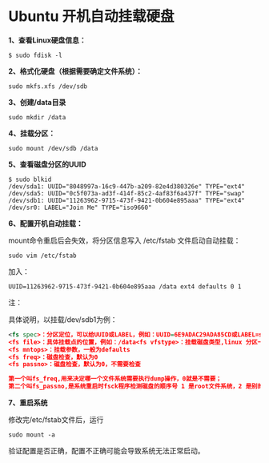# Ubuntu 开机自动挂载硬盘

**1、查看Linux硬盘信息：**

```shell
$ sudo fdisk -l 
```

**2、格式化硬盘（根据需要确定文件系统）：**

```shell
sudo mkfs.xfs /dev/sdb
```

**3、创建/data目录**

```shell
sudo mkdir /data
```

**4、挂载分区：**

```shell
sudo mount /dev/sdb /data
```

**5、查看磁盘分区的UUID**

```shell
$ sudo blkid
/dev/sda1: UUID="8048997a-16c9-447b-a209-82e4d380326e" TYPE="ext4"
/dev/sda5: UUID="0c5f073a-ad3f-414f-85c2-4af83f6a437f" TYPE="swap"
/dev/sdb1: UUID="11263962-9715-473f-9421-0b604e895aaa" TYPE="ext4"
/dev/sr0: LABEL="Join Me" TYPE="iso9660" 
```

**6、配置开机自动挂载：**

mount命令重启后会失效，将分区信息写入 /etc/fstab 文件启动自动挂载：

```shell
sudo vim /etc/fstab
```

加入：

```shell
UUID=11263962-9715-473f-9421-0b604e895aaa /data ext4 defaults 0 1
```

注：<fs spec> <fs file> <fs vfstype> <fs mntops> <fs freq> <fs passno>

具体说明，以挂载/dev/sdb1为例：

```xml
<fs spec>：分区定位，可以给UUID或LABEL，例如：UUID=6E9ADAC29ADA85CD或LABEL=software
<fs file>：具体挂载点的位置，例如：/data<fs vfstype>：挂载磁盘类型,linux 分区一般为 ext4，windows 分区一般为 ntfs
<fs mntops>：挂载参数，一般为defaults
<fs freq>：磁盘检查，默认为0
<fs passno>：磁盘检查，默认为0，不需要检查

第一个叫fs_freq,用来决定哪一个文件系统需要执行dump操作，0就是不需要；
第二个叫fs_passno,是系统重启时fsck程序检测磁盘的顺序号 1 是root文件系统，2 是别的文件系统。fsck按序号检测磁盘，0表示该文件系统不被检测 dump 执行ext2的文件系统的备份操作 fsck 检测和修复文件系统
```

**7、重启系统**

修改完/etc/fstab文件后，运行

```shell
sudo mount -a
```

验证配置是否正确，配置不正确可能会导致系统无法正常启动。